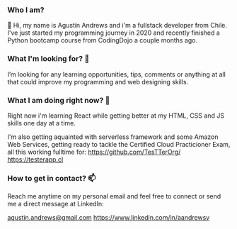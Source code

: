 ### Who I am?

👋 Hi, my name is Agustín Andrews and i'm a fullstack developer from Chile. I've just started my programming journey in 2020 and recently finished a Python bootcamp course from CodingDojo a couple months ago. 

### What I'm looking for? 👀
 
I’m looking for any learning opportunities, tips, comments or anything at all that could improve my programming and web designing skills.

### What I am doing right now? 🌱

Right now i'm learning React while getting better at my HTML, CSS and JS skills one day at a time. 

I'm also getting aquainted with serverless framework and some Amazon Web Services, getting ready to tackle the Certified Cloud Practicioner Exam, all this working fulltime for:
https://github.com/TesTTerOrg/ https://testerapp.cl

### How to get in contact? 📫 

Reach me anytime on my personal email and feel free to connect or send me a direct message at LinkedIn: 

agustin.andrews@gmail.com
https://www.linkedin.com/in/aandrewsv


